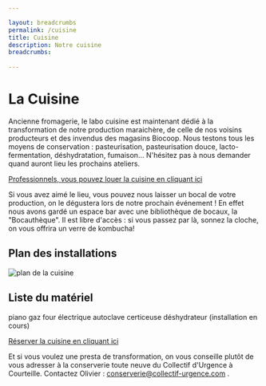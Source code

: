 ```yaml
---

layout: breadcrumbs
permalink: /cuisine
title: Cuisine
description: Notre cuisine
breadcrumbs:
  
---
```



# La Cuisine

Ancienne fromagerie, le labo cuisine est maintenant dédié à la transformation de notre production maraichère, de celle de nos voisins producteurs et des invendus des magasins Biocoop. Nous testons tous les moyens de conservation : pasteurisation, pasteurisation douce, lacto-fermentation, déshydratation, fumaison... N'hésitez pas à nous demander quand auront lieu les prochains ateliers. 

[Professionnels, vous pouvez louer la cuisine en cliquant ici](https://www.cuisinealouer.com/reserver/35400/)

Si vous avez aimé le lieu, vous pouvez nous laisser un bocal de votre production, on le dégustera lors de notre prochain événement ! En effet nous avons gardé un espace bar avec une bibliothèque de bocaux, la "Bocauthèque". Il est libre d'accès : si vous passez par là, sonnez la cloche, on vous offrira un verre de kombucha!


## Plan des installations

![plan de la cuisine](https://damienchivialle.github.io/bocautheque/assets/img/plan_cuisine.PNG)

## Liste du matériel

piano gaz
four électrique
autoclave
certiceuse
déshydrateur
(installation en cours)

[Réserver la cuisine en cliquant ici](https://www.cuisinealouer.com/reserver/35400/)

Et si vous voulez une presta de transformation, on vous conseille plutôt de vous adresser à la conserverie toute neuve du Collectif d'Urgence à Courteille.  Contactez Olivier : conserverie@collectif-urgence.com . 
